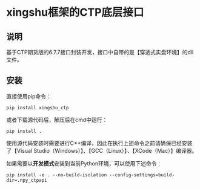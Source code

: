 # xingshu框架的CTP底层接口

## 说明

基于CTP期货版的6.7.7接口封装开发，接口中自带的是【穿透式实盘环境】的dll文件。

## 安装

直接使用pip命令：

```
pip install xingshu_ctp
```

或者下载源代码后，解压后在cmd中运行：

```
pip install .
```

使用源代码安装时需要进行C++编译，因此在执行上述命令之前请确保已经安装了【Visual Studio（Windows）】、【GCC（Linux）】、【XCode（Mac）】编译器。

如果需要以**开发模式**安装到当前Python环境，可以使用下述命令：

```
pip install -e . --no-build-isolation --config-settings=build-dir=.npy_ctpapi
```